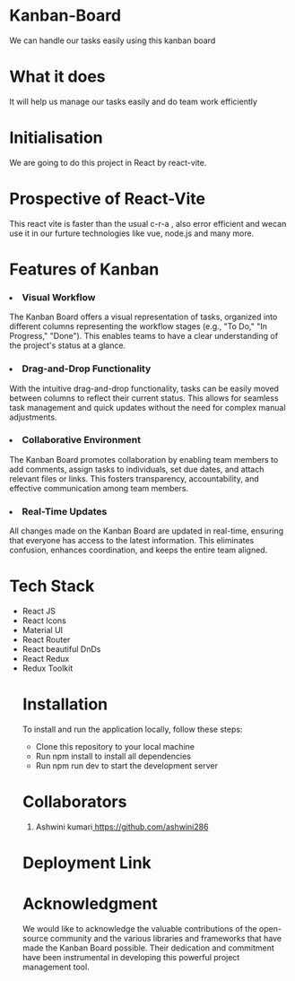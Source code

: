 # Kanban-Board
We can handle our tasks easily using this kanban board
# What it does
It will help us manage our tasks easily and do team work efficiently
# Initialisation
We are going to do this project in React by react-vite.
# Prospective of React-Vite
This react vite is faster than the usual c-r-a , also error efficient and wecan use it in our furture technologies like vue, node.js and many more. 
<h1>Features of Kanban</h1>
<h3><li>Visual Workflow</li></h3>
The Kanban Board offers a visual representation of tasks, organized into different columns representing the workflow stages (e.g., "To Do," "In Progress," "Done"). This enables teams to have a clear understanding of the project's status at a glance.
<h3><li>Drag-and-Drop Functionality</li></h3>
With the intuitive drag-and-drop functionality, tasks can be easily moved between columns to reflect their current status. This allows for seamless task management and quick updates without the need for complex manual adjustments.
<h3><li>Collaborative Environment</li></h3>
The Kanban Board promotes collaboration by enabling team members to add comments, assign tasks to individuals, set due dates, and attach relevant files or links. This fosters transparency, accountability, and effective communication among team members.
<h3><li>Real-Time Updates</li></h3>
 All changes made on the Kanban Board are updated in real-time, ensuring that everyone has access to the latest information. This eliminates confusion, enhances coordination, and keeps the entire team aligned.
 <h1> Tech Stack </h1>
 <ul>
  <li>React JS</li>
  <li>React Icons</li>
  <li>Material UI</li>
  <li>React Router</li>
  <li>React beautiful DnDs</li>
  <li>React Redux</li>
  <li>Redux Toolkit</li>
  <h1>Installation</h1>
To install and run the application locally, follow these steps:
<ul>
<li>Clone this repository to your local machine</li>
<li>Run npm install to install all dependencies</li>
<li>Run npm run dev to start the development server</li>
</ul>
  <h1>Collaborators</h1>
 <ol>
<li>Ashwini kumari<a href="https://github.com/ashwini286"> https://github.com/ashwini286</a></li>
</ol>
  <h1>Deployment Link </h1>
  <h1>Acknowledgment</h1>
  We would like to acknowledge the valuable contributions of the open-source community and the various libraries and frameworks that have made the Kanban Board possible. Their dedication and commitment have been instrumental in developing this powerful project management tool.
